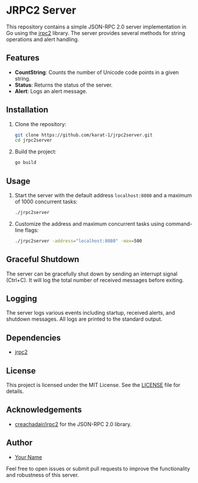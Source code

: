 # JRPC2 Server

This repository contains a simple JSON-RPC 2.0 server implementation in Go using the [jrpc2](https://pkg.go.dev/github.com/creachadair/jrpc2) library. The server provides several methods for string operations and alert handling.

## Features

- **CountString**: Counts the number of Unicode code points in a given string.
- **Status**: Returns the status of the server.
- **Alert**: Logs an alert message.

## Installation

1. Clone the repository:
   ```sh
   git clone https://github.com/karat-1/jrpc2server.git
   cd jrpc2server
   ```

2. Build the project:
   ```sh
   go build
   ```

## Usage

1. Start the server with the default address `localhost:8080` and a maximum of 1000 concurrent tasks:
   ```sh
   ./jrpc2server
   ```

2. Customize the address and maximum concurrent tasks using command-line flags:
   ```sh
   ./jrpc2server -address="localhost:8080" -max=500
   ```

## Graceful Shutdown

The server can be gracefully shut down by sending an interrupt signal (Ctrl+C). It will log the total number of received messages before exiting.

## Logging

The server logs various events including startup, received alerts, and shutdown messages. All logs are printed to the standard output.

## Dependencies

- [jrpc2](https://pkg.go.dev/github.com/creachadair/jrpc2)

## License

This project is licensed under the MIT License. See the [LICENSE](LICENSE) file for details.

## Acknowledgements

- [creachadair/jrpc2](https://github.com/creachadair/jrpc2) for the JSON-RPC 2.0 library.

## Author

- [Your Name](https://github.com/yourusername)

Feel free to open issues or submit pull requests to improve the functionality and robustness of this server.
